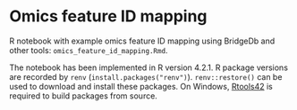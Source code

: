 # Omics feature ID mapping

R notebook with example omics feature ID mapping using BridgeDb and other tools: `omics_feature_id_mapping.Rmd`.

The notebook has been implemented in R version 4.2.1. R package versions are 
recorded by `renv` (`install.packages("renv")`). 
`renv::restore()` can be used to download and install these packages. 
On Windows, [Rtools42](https://cran.r-project.org/bin/windows/Rtools/rtools42/rtools.html) 
is required to build packages from source.
